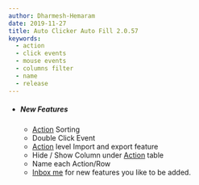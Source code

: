 ```yaml
---
author: Dharmesh-Hemaram
date: 2019-11-27
title: Auto Clicker Auto Fill 2.0.57
keywords:
  - action
  - click events
  - mouse events
  - columns filter
  - name
  - release
---
```


- ##### New Features
  - [Action](https://getautoclicker.com/docs/3.x/action/overview/) Sorting
  - Double Click Event
  - [Action](https://getautoclicker.com/docs/3.x/action/overview/) level Import and export feature
  - Hide / Show Column under [Action](https://getautoclicker.com/docs/3.x/action/overview/) table
  - Name each Action/Row
  - [Inbox me](mailto:dhruv.techapps@gmail.com) for new features you like to be added.